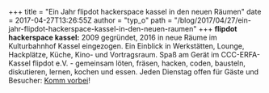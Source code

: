 +++
title = "Ein Jahr flipdot hackerspace kassel in den neuen Räumen"
date = 2017-04-27T13:26:55Z
author = "typ_o"
path = "/blog/2017/04/27/ein-jahr-flipdot-hackerspace-kassel-in-den-neuen-raumen"
+++
**flipdot hackerspace kassel:** 2009 gegründet, 2016 in neue Räume im
Kulturbahnhof Kassel eingezogen. Ein Einblick in Werkstätten, Lounge,
Hackplätze, Küche, Kino- und Vortragsraum. Spaß am Gerät im
CCC-ERFA-Kassel flipdot e.V. - gemeinsam löten, fräsen, hacken, coden,
bausteln, diskutieren, lernen, kochen und essen. Jeden Dienstag offen
für Gäste und Besucher: [Komm
vorbei](https://flipdot.org/wiki/Kontakt)\!
